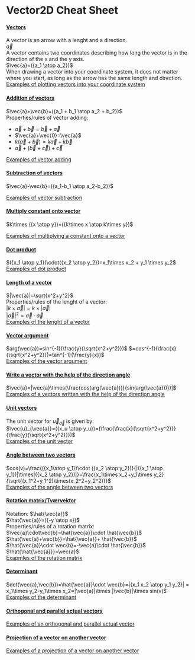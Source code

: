 # **Vector2D Cheat Sheet**
#### <ins>Vectors</ins>  
A vector is an arrow with a lenght and a direction.  
$\vec{a}$  
A vector contains two coordinates describing how long the vector is in the direction of the x and the y axis.  
$\vec{a}=({a_1 \atop a_2})$  
When drawing a vector into your coordinate system, it does not matter where you start, as long as the arrow has the same length and direction.  
[Examples of plotting vectors into your coordinate system](https://github.com/RasmussenTobias/Vector2DCheatSheet/blob/main/Examples.md#examples-of-plotting-vectors-into-your-coordinate-system)

#### <ins>Addition of vectors</ins>  
$\vec{a}+\vec{b}=({a_1 + b_1 \atop a_2 + b_2})$  
Properties/rules of vector adding: 
- $\vec{a}+\vec{b}=\vec{b}+\vec{a}$
- $\vec{a}+\vec{0}=\vec{a}$
- $k(\vec{a}+\vec{b})=k\vec{a}+k\vec{b}$
- $\vec{a}+(\vec{b}+\vec{c})+\vec{c}$  

[Examples of vector adding](https://github.com/RasmussenTobias/Vector2DCheatSheet/blob/main/Examples.md#examples-of-vector-adding)  

#### <ins>Subtraction of vectors</ins>  
$\vec{a}-\vec{b}=({a_1-b_1 \atop a_2-b_2})$  

[Examples of vector subtraction](https://github.com/RasmussenTobias/Vector2DCheatSheet/blob/main/Examples.md#examples-of-vector-subtraction)  
#### <ins>Multiply constant onto vector</ins>  
$k\times ({x \atop y})=({k\times x \atop k\times y})$  

[Examples of multiplying a constant onto a vector](https://github.com/RasmussenTobias/Vector2DCheatSheet/blob/main/Examples.md#examples-of-multiplying-a-constant-onto-a-vector)  
#### <ins>Dot product</ins>  
$({x_1 \atop y_1})\cdot({x_2 \atop y_2})=x_1\times x_2 + y_1 \times y_2$  
[Examples of dot product](https://github.com/RasmussenTobias/Vector2DCheatSheet/blob/main/Examples.md#examples-of-dot-product)  

#### <ins>Length of a vector</ins>  
$|\vec{a}|=\sqrt{x^2+y^2}$  
Properties/rules of the lenght of a vector:  
$|k\times \vec{a}|=k\times |\vec{a}|$  
$|\vec{a}|^2=\vec{a}\cdot\vec{a}$  
[Examples of the lenght of a vector](https://github.com/RasmussenTobias/Vector2DCheatSheet/blob/main/Examples.md#examples-of-the-lenght-of-a-vector)  

#### <ins>Vector argument</ins>  
$arg(\vec{a})=sin^{-1}(\frac{y}{\sqrt{x^2+y^2}})$ $=cos^{-1}(\frac{x}{\sqrt{x^2+y^2}})=tan^{-1}(\frac{y}{x})$  
[Examples of the vector argument](https://github.com/RasmussenTobias/Vector2DCheatSheet/blob/main/Examples.md#examples-of-the-vector-argument)  

#### <ins>Write a vector with the help of the direction angle</ins>  
$\vec{a}=|\vec{a}\times(\frac{cos(arg(\vec{a}))}{sin(arg(\vec{a}))})|$  
[Examples of a vectors written with the help of the direction angle](https://github.com/RasmussenTobias/Vector2DCheatSheet/blob/main/Examples.md#examples-of-a-vectors-written-with-the-help-of-the-direction-angle)  

#### <ins>Unit vectors</ins>  
The unit vector for $\vec{u}_{\vec{a}}$ is given by:  
$\vec{u}_{\vec{a}}=({x_u \atop y_u})=(\frac{\frac{x}{\sqrt{x^2+y^2}}}{\frac{y}{\sqrt{x^2+y^2}}})$  
[Examples of the unit vector](https://github.com/RasmussenTobias/Vector2DCheatSheet/blob/main/Examples.md#examples-of-the-unit-vector)  

#### <ins>Angle between two vectors</ins>  
$cos(v)=\frac{({x_1\atop y_1})\cdot ({x_2 \atop y_2})}{|({x_1 \atop y_1})|\times|({x_2 \atop y_2})|}=\frac{x_1\times x_2+y_1\times y_2}{\sqrt{(x_1^2+y_1^2)\times(x_2^2+y_2^2)}}$  
[Examples of the angle between two vectors](https://github.com/RasmussenTobias/Vector2DCheatSheet/blob/main/Examples.md#examples-of-the-angle-between-two-vectors)  

#### <ins>Rotation matrix/Tværvektor</ins>  
Notation: $\hat{\vec{a}}$  
$\hat{\vec{a}}=({-y \atop x})$  
Properties/rules of a rotation matrix:  
$\vec{a}\cdot\vec{b}=\hat{\vec{a}}\cdot \hat{\vec{b}}$  
$\hat{\vec{a}+\vec{b}}=\hat{\vec{a}}+ \hat{\vec{b}}$  
$\hat{\vec{a}}\cdot \vec{b}=-\vec{a}\cdot \hat{\vec{b}}$  
$\hat{\hat{\vec{a}}}=\vec{a}$  
[Exapmles of the rotation matrix](https://github.com/RasmussenTobias/Vector2DCheatSheet/blob/main/Examples.md#exapmles-of-the-rotation-matrix)

#### <ins>Determinant</ins>  
$det(\vec{a},\vec{b})=\hat{\vec{a}}\cdot \vec{b}=|{x_1 x_2 \atop y_1 y_2}| = x_1\times y_2-y_1\times x_2=|\vec{a}|\times |\vec{b}|\times sin(v)$  
[Examples of the determinant](https://github.com/RasmussenTobias/Vector2DCheatSheet/blob/main/Examples.md#examples-of-the-determinant)  

#### <ins>Orthogonal and parallel actual vectors</ins>  
[Examples of an orthogonal and parallel actual vector](https://github.com/RasmussenTobias/Vector2DCheatSheet/blob/main/Examples.md#examples-of-an-orthogonal-and-parallel-actual-vector)  

#### <ins>Projection of a vector on another vector</ins>  
[Examples of a projection of a vector on another vector](https://github.com/RasmussenTobias/Vector2DCheatSheet/blob/main/Examples.md#examples-of-a-projection-of-a-vector-on-another-vector)
